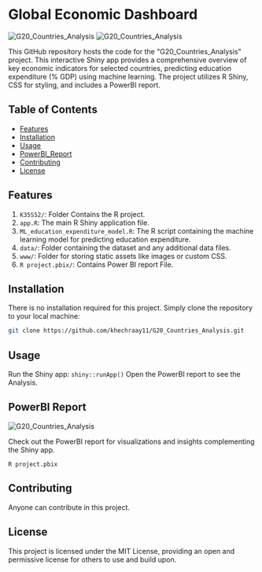 # Global Economic Dashboard
![G20_Countries_Analysis](./K35S52./www./Screenshot1.jpg)
![G20_Countries_Analysis](./K35S52./www./Screenshot2.png)

This GitHub repository hosts the code for the "G20_Countries_Analysis" project. This interactive Shiny app provides a comprehensive overview of key economic indicators for selected countries, predicting education expenditure (% GDP) using machine learning. The project utilizes R Shiny, CSS for styling, and includes a PowerBI report.

## Table of Contents
- [Features](#features)
- [Installation](#installation)
- [Usage](#usage)
- [PowerBI_Report](#PowerBI_Report )
- [Contributing](#contributing)
- [License](#license)

## Features

1. `K35S52/`: Folder Contains the R project.
2. `app.R`: The main R Shiny application file.
3. `ML_education_expenditure_model.R`: The R script containing the machine learning model for predicting education expenditure.
4. `data/`: Folder containing the dataset and any additional data files.
5. `www/`: Folder for storing static assets like images or custom CSS.
6. `R project.pbix/`: Contains Power BI report File.

## Installation

There is no installation required for this project. Simply clone the repository to your local machine:

```bash
git clone https://github.com/khechraay11/G20_Countries_Analysis.git
```

## Usage

Run the Shiny app: `shiny::runApp()`
Open the PowerBI report to see the Analysis.

## PowerBI Report
![G20_Countries_Analysis](./K35S52./www./Screenshot3.jpg)

Check out the PowerBI report for visualizations and insights complementing the Shiny app.

`R project.pbix`

## Contributing

Anyone can contribute in this project.

## License

This project is licensed under the MIT License, providing an open and permissive license for others to use and build upon.
